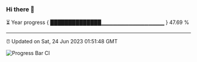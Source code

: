 ### Hi there 👋

⏳ Year progress { ██████████████▁▁▁▁▁▁▁▁▁▁▁▁▁▁▁▁ } 47.69 %

---

⏰ Updated on Sat, 24 Jun 2023 01:51:48 GMT

![Progress Bar CI](https://github.com/ZhaoGui/ZhaoGui/workflows/Progress%20Bar%20CI/badge.svg)
